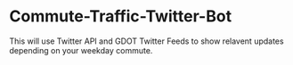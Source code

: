 # Commute-Traffic-Twitter-Bot
This will use Twitter API and  GDOT Twitter Feeds to show relavent updates depending on your weekday commute. 

